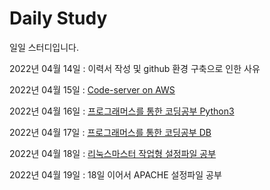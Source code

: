 # Daily Study
일일 스터디입니다.

2022년 04월 14일 : 이력서  작성 및 github 환경 구축으로 인한 사유

2022년 04월 15일 : [Code-server on AWS](/2022/0415_Create_Code_Server.md)

2022년 04월 16일 : [프로그래머스를 통한 코딩공부 Python3](/2022/0416_Study.md)

2022년 04월 17일 : [프로그래머스를 통한 코딩공부 DB](/2022/0417_Study.md)

2022년 04월 18일 : [리눅스마스터 작업형 설정파일 공부](/2022/0418_LinuxMaster_Study.md)

2022년 04월 19일 : 18일 이어서 APACHE 설정파일 공부 
